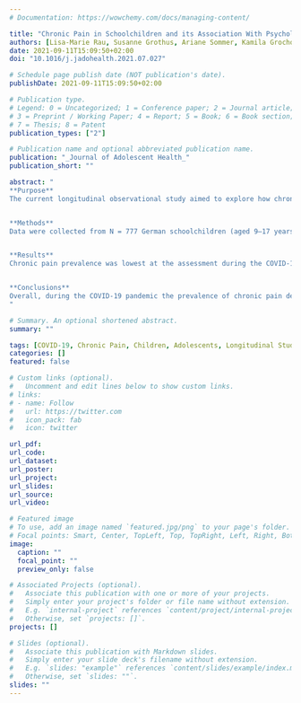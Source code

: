 ```yaml
---
# Documentation: https://wowchemy.com/docs/managing-content/

title: "Chronic Pain in Schoolchildren and its Association With Psychological Wellbeing Before and During the COVID-19 Pandemic"
authors: [Lisa-Marie Rau, Susanne Grothus, Ariane Sommer, Kamila Grochowska, benedikt, boris, julia]
date: 2021-09-11T15:09:50+02:00
doi: "10.1016/j.jadohealth.2021.07.027"

# Schedule page publish date (NOT publication's date).
publishDate: 2021-09-11T15:09:50+02:00

# Publication type.
# Legend: 0 = Uncategorized; 1 = Conference paper; 2 = Journal article;
# 3 = Preprint / Working Paper; 4 = Report; 5 = Book; 6 = Book section;
# 7 = Thesis; 8 = Patent
publication_types: ["2"]

# Publication name and optional abbreviated publication name.
publication: "_Journal of Adolescent Health_"
publication_short: ""

abstract: "
**Purpose**
The current longitudinal observational study aimed to explore how chronic pain among schoolchildren changed before and during the COVID-19 pandemic, and how changes in chronic pain were related to changes in psychological wellbeing and COVID-19-related experiences.


**Methods**
Data were collected from N = 777 German schoolchildren (aged 9–17 years) at two assessments before and one assessment during the COVID-19 pandemic lockdown. Participants self-reported chronic pain experience, anxiety, depression, and quality of life across all assessments; and COVID-19-related experiences at the last assessment. Trajectories of anxiety, depression, and quality of life as well as COVID-19-related experiences were analyzed separately for groups of stable chronic pain trajectories compared to chronic pain trajectories that changed during the pandemic.


**Results**
Chronic pain prevalence was lowest at the assessment during the COVID-19 pandemic (22.8% vs. 29.2% and 29.9% before the pandemic). However, 4.6% experienced new chronic pain onset during the COVID-19 pandemic. This was preceded by heightened depression and anxiety, as well as lowered quality of life scores. These students were also more likely to describe time with their family during the COVID-19 pandemic as tense compared to students who did not develop chronic pain. During the COVID-19 pandemic boys were more likely to recover from ongoing chronic pain than girls.


**Conclusions**
Overall, during the COVID-19 pandemic the prevalence of chronic pain decreased. However, stressful situations and pre-existing vulnerabilities in psychological wellbeing can facilitate the development of chronic pain during the pandemic.
"

# Summary. An optional shortened abstract.
summary: ""

tags: [COVID-19, Chronic Pain, Children, Adolescents, Longitudinal Study, Depression, Anxiety, Quality of Life]
categories: []
featured: false

# Custom links (optional).
#   Uncomment and edit lines below to show custom links.
# links:
# - name: Follow
#   url: https://twitter.com
#   icon_pack: fab
#   icon: twitter

url_pdf:
url_code:
url_dataset:
url_poster:
url_project:
url_slides:
url_source:
url_video:

# Featured image
# To use, add an image named `featured.jpg/png` to your page's folder. 
# Focal points: Smart, Center, TopLeft, Top, TopRight, Left, Right, BottomLeft, Bottom, BottomRight.
image:
  caption: ""
  focal_point: ""
  preview_only: false

# Associated Projects (optional).
#   Associate this publication with one or more of your projects.
#   Simply enter your project's folder or file name without extension.
#   E.g. `internal-project` references `content/project/internal-project/index.md`.
#   Otherwise, set `projects: []`.
projects: []

# Slides (optional).
#   Associate this publication with Markdown slides.
#   Simply enter your slide deck's filename without extension.
#   E.g. `slides: "example"` references `content/slides/example/index.md`.
#   Otherwise, set `slides: ""`.
slides: ""
---
```

